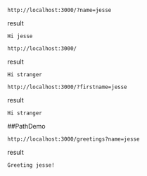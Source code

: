 ```
http://localhost:3000/?name=jesse
````
result
```
Hi jesse
```

```
http://localhost:3000/
````
result
```
Hi stranger
```

```
http://localhost:3000/?firstname=jesse
````
result
```
Hi stranger
```
##PathDemo
```
http://localhost:3000/greetings?name=jesse
````
result
```
Greeting jesse!
```